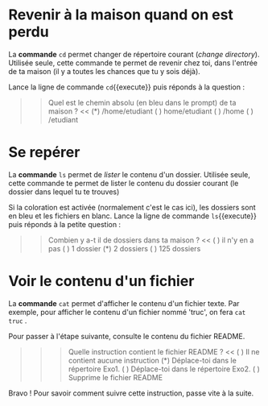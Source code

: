 
# Revenir à la maison quand on est perdu

La **commande** `cd` permet changer de répertoire courant (*change directory*).
Utilisée seule, cette commande te permet de revenir chez toi, dans l'entrée de ta maison (il y a toutes les chances que tu y sois déjà).

Lance la ligne de commande `cd`{{execute}} puis réponds à la question :

>> Quel est le chemin absolu (en bleu dans le prompt) de ta maison ? <<
(*) /home/etudiant
( ) home/etudiant
( ) /home
( ) /etudiant

# Se repérer

La **commande** `ls` permet de *lister* le contenu d'un dossier.
Utilisée seule, cette commande te permet de lister le contenu du dossier courant (le dossier dans lequel tu te trouves)

Si la coloration est activée (normalement c'est le cas ici), les dossiers sont en bleu et les fichiers en blanc.
Lance la ligne de commande `ls`{{execute}} puis réponds à la petite question :

>> Combien y a-t il de dossiers dans ta maison ? <<
( ) il n'y en a pas
( ) 1 dossier
(*) 2 dossiers
( ) 125 dossiers

# Voir le contenu d'un fichier

La **commande** `cat` permet d'afficher le contenu d'un fichier texte. Par exemple, pour afficher le contenu d'un fichier nommé 'truc', on fera `cat truc` .

Pour passer à l'étape suivante, consulte le contenu du fichier README.

>>> Quelle instruction contient le fichier README ? <<
( ) Il ne contient aucune instruction
(*) Déplace-toi dans le répertoire Exo1.
( ) Déplace-toi dans le répertoire Exo2.
( ) Supprime le fichier README

Bravo ! Pour savoir comment suivre cette instruction, passe vite à la suite.


